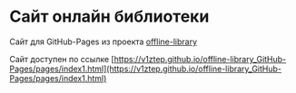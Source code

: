 # Сайт онлайн библиотеки

Сайт для GitHub-Pages из проекта [offline-library](https://github.com/v1ztep/offline-library)

Сайт доступен по ссылке [https://v1ztep.github.io/offline-library_GitHub-Pages/pages/index1.html](https://v1ztep.github.io/offline-library_GitHub-Pages/pages/index1.html)
